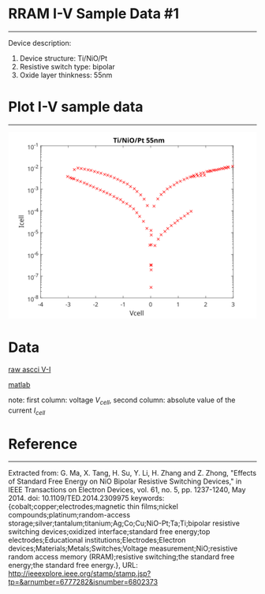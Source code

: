 # RRAM I-V Sample Data #1
---
Device description:
1. Device structure: Ti/NiO/Pt 
2. Resistive switch type: bipolar
3. Oxide layer thinkness: 55nm


# Plot I-V sample data
---
![i-v](i-v-1.svg)


# Data

[raw ascci V-I ](i-v-1.csv)

[matlab](i-v-1.mat)

note: first column: voltage $V_{cell}$, second column: absolute value of the current $I_{cell}$

# Reference
---
Extracted from:
G. Ma, X. Tang, H. Su, Y. Li, H. Zhang and Z. Zhong, "Effects of Standard Free Energy on NiO Bipolar Resistive Switching Devices," in IEEE Transactions on Electron Devices, vol. 61, no. 5, pp. 1237-1240, May 2014.
doi: 10.1109/TED.2014.2309975
keywords: {cobalt;copper;electrodes;magnetic thin films;nickel compounds;platinum;random-access storage;silver;tantalum;titanium;Ag;Co;Cu;NiO-Pt;Ta;Ti;bipolar resistive switching devices;oxidized interface;standard free energy;top electrodes;Educational institutions;Electrodes;Electron devices;Materials;Metals;Switches;Voltage measurement;NiO;resistive random access memory (RRAM);resistive switching;the standard free energy;the standard free energy.},
URL: http://ieeexplore.ieee.org/stamp/stamp.jsp?tp=&arnumber=6777282&isnumber=6802373

